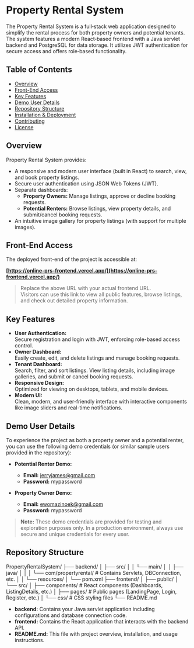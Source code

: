 # Property Rental System

The Property Rental System is a full‑stack web application designed to simplify the rental process for both property owners and potential tenants. The system features a modern React‑based frontend with a Java servlet backend and PostgreSQL for data storage. It utilizes JWT authentication for secure access and offers role‑based functionality.

## Table of Contents

- [Overview](#overview)
- [Front-End Access](#front-end-access)
- [Key Features](#key-features)
- [Demo User Details](#demo-user-details)
- [Repository Structure](#repository-structure)
- [Installation & Deployment](#installation--deployment)
- [Contributing](#contributing)
- [License](#license)

## Overview

Property Rental System provides:
- A responsive and modern user interface (built in React) to search, view, and book property listings.
- Secure user authentication using JSON Web Tokens (JWT).
- Separate dashboards:
  - **Property Owners:** Manage listings, approve or decline booking requests.
  - **Potential Renters:** Browse listings, view property details, and submit/cancel booking requests.
- An intuitive image gallery for property listings (with support for multiple images).

## Front-End Access

The deployed front-end of the project is accessible at:

**[https://online-prs-frontend.vercel.app/](https://online-prs-frontend.vercel.app/)**

> Replace the above URL with your actual frontend URL.  
> Visitors can use this link to view all public features, browse listings, and check out detailed property information.

## Key Features

- **User Authentication:**  
  Secure registration and login with JWT, enforcing role-based access control.
- **Owner Dashboard:**  
  Easily create, edit, and delete listings and manage booking requests.
- **Tenant Dashboard:**  
  Search, filter, and sort listings. View listing details, including image galleries, and submit or cancel booking requests.
- **Responsive Design:**  
  Optimized for viewing on desktops, tablets, and mobile devices.
- **Modern UI:**  
  Clean, modern, and user-friendly interface with interactive components like image sliders and real-time notifications.

## Demo User Details

To experience the project as both a property owner and a potential renter, you can use the following demo credentials (or similar sample users provided in the repository):

- **Potential Renter Demo:**
  - **Email:** jerryjames@gmail.com
  - **Password:** mypassword

- **Property Owner Demo:**
  - **Email:** ewomazinoek@gmail.com
  - **Password:** mypassword

> **Note:** These demo credentials are provided for testing and exploration purposes only. In a production environment, always use secure and unique credentials for every user.

## Repository Structure

PropertyRentalSystem/
├── backend/
│   ├── src/
│   │   └── main/
│   │       ├── java/
│   │       │   └── com/propertyrental/   # Contains Servlets, DBConnection, etc.
│   │       └── resources/
│   └── pom.xml
├── frontend/
│   ├── public/
│   └── src/
│       ├── components/                   # React components (Dashboards, ListingDetails, etc.)
│       ├── pages/                        # Public pages (LandingPage, Login, Register, etc.)
│       └── css/                          # CSS styling files
└── README.md

- **backend:** Contains your Java servlet application including configurations and database connection code.
- **frontend:** Contains the React application that interacts with the backend API.
- **README.md:** This file with project overview, installation, and usage instructions.

